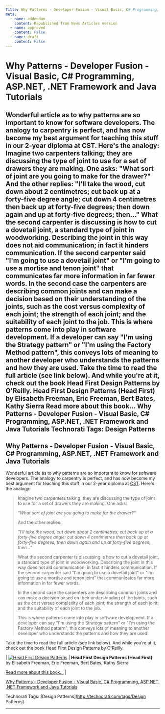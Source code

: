 ```yaml
---
Title: Why Patterns - Developer Fusion - Visual Basic, C# Programming, ASP.NET, .NET Framework and Java Tutorials
meta:
  - name: addendum
    content: Republished from News Articles version
  - name: approved
    content: False
  - name: draft
    content: False
---
```

# Why Patterns - Developer Fusion - Visual Basic, C# Programming, ASP.NET, .NET Framework and Java Tutorials
Wonderful article as to why patterns are so important to know for software developers. The analogy to carpentry is perfect, and has now become my best argument for teaching this stuff in our 2-year diploma at CST. Here's the analogy:    Imagine two carpenters talking; they are discussing the type of joint to use for a set of drawers they are making. One asks:   "What sort of joint are you going to make for the drawer?"   And the other replies:   "I'll take the wood, cut down about 2 centimetres; cut back up at a forty-five degree angle; cut down 4 centimetres then back up at forty-five degrees; then down again and up at forty-five degrees; then..."   What the second carpenter is discussing is how to cut a dovetail joint, a standard type of joint in woodworking. Describing the joint in this way does not aid communication; in fact it hinders communication. If the second carpenter said "I'm going to use a dovetail joint" or "I'm going to use a mortise and tenon joint" that communicates far more information in far fewer words.   In the second case the carpenters are describing common joints and can make a decision based on their understanding of the joints, such as the cost versus complexity of each joint; the strength of each joint; and the suitability of each joint to the job.   This is where patterns come into play in software development. If a developer can say "I'm using the Strategy pattern" or "I'm using the Factory Method pattern", this conveys lots of meaning to another developer who understands the patterns and how they are used.    Take the time to read the full article (see link below). And while you're at it, check out the book Head First Design Patterns by O'Reilly.   Head First Design Patterns (Head First) by Elisabeth Freeman, Eric Freeman, Bert Bates, Kathy Sierra  Read more about this book...     Why Patterns - Developer Fusion - Visual Basic, C# Programming, ASP.NET, .NET Framework and Java Tutorials     Technorati Tags: Design Patterns
---
## Why Patterns - Developer Fusion - Visual Basic, C# Programming, ASP.NET, .NET Framework and Java Tutorials


Wonderful article as to why patterns are so important to know for software developers. The analogy to carpentry is perfect, and has now become my best argument for teaching this stuff in our 2-year diploma at [CST](http://cst.nait.ca). Here's the analogy:



> Imagine two carpenters talking; they are discussing the type of joint to use for a set of drawers they are making. One asks:
> 
> 
> 
> *"What sort of joint are you going to make for the drawer?"*
> 
> 
> 
> And the other replies:
> 
> 
> 
> *"I'll take the wood, cut down about 2 centimetres; cut back up at a forty-five degree angle; cut down 4 centimetres then back up at forty-five degrees; then down again and up at forty-five degrees; then..."*
> 
> 
> 
> What the second carpenter is discussing is how to cut a dovetail joint, a standard type of joint in woodworking. Describing the joint in this way does not aid communication; in fact it hinders communication. If the second carpenter said "I'm going to use a dovetail joint" or "I'm going to use a mortise and tenon joint" that communicates far more information in far fewer words.
> 
> 
> 
> In the second case the carpenters are describing common joints and can make a decision based on their understanding of the joints, such as the cost versus complexity of each joint; the strength of each joint; and the suitability of each joint to the job.
> 
> 
> 
> This is where patterns come into play in software development. If a developer can say "I'm using the Strategy pattern" or "I'm using the Factory Method pattern", this conveys lots of meaning to another developer who understands the patterns and how they are used.



Take the time to read the full article (see link below). And while you're at it, check out the book Head First Design Patterns by O'Reilly.



| [![Head First Design Patterns](http://ecx.images-amazon.com/images/I/51K9sS3dc1L._BO2,204,203,200_PIsitb-sticker-arrow-click,TopRight,35,-76_AA240_SH20_OU01_.jpg)](http://www.amazon.com/gp/redirect.html%3FASIN=0596007124%26tag=ws%26lcode=sp1%26cID=2025%26ccmID=165953%26location=/o/ASIN/0596007124%253FSubscriptionId=0525E2PQ81DD7ZTWTK82) | **Head First Design Patterns (Head First)**  
by Elisabeth Freeman, Eric Freeman, Bert Bates, Kathy Sierra             
  
[Read more about this book...](http://www.amazon.com/gp/redirect.html%3FASIN=0596007124%26tag=ws%26lcode=sp1%26cID=2025%26ccmID=165953%26location=/o/ASIN/0596007124%253FSubscriptionId=0525E2PQ81DD7ZTWTK82) |







[Why Patterns - Developer Fusion - Visual Basic, C# Programming, ASP.NET, .NET Framework and Java Tutorials](http://www.developerfusion.co.uk/show/7609/)






Technorati Tags: [Design Patterns](http://technorati.com/tags/Design Patterns)




---
